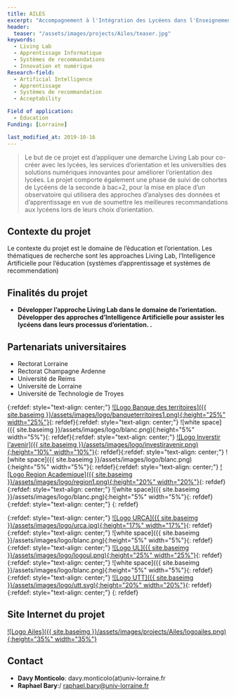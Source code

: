 ```yaml
---
title: AILES
excerpt: "Accompagnement à l'Intégration des Lycéens dans l'Enseignement Supérieur"
header:
  teaser: "/assets/images/projects/Ailes/teaser.jpg"  
keywords:
  - Living Lab
  - Apprentissage Informatique
  - Systèmes de recommandations
  - Innovation et numérique
Research-field:
  - Artificial Intelligence
  - Apprentissage
  - Systèmes de recommandation
  - Acceptability

Field of application:
  - Education     
Funding: [Lorraine] 

last_modified_at: 2019-10-16  
---
```


> Le but de ce projet est d’appliquer une demarche Living Lab pour co-créer avec les lycées, les services d’orientation et les universities des solutions numériques innovantes pour améliorer l’orientation des lycées. Le projet comporte également une phase de suivi de cohortes de Lycéens de la seconde à bac+2, pour la mise en place d’un observatoire qui utilisera des approches d’analyses des données et d’apprentissage en vue de soumettre les meilleures recommandations aux lycéens lors de leurs choix d’orientation.



## Contexte du projet
Le contexte du projet est le domaine de l’éducation et l’orientation. Les thématiques de recherche sont les approaches Living Lab, l’Intelligence Artificielle pour l’éducation (systèmes d’apprentissage et systèmes de recommendation)

## Finalités du projet 

- **Développer l’approche Living Lab dans le domaine de l’orientation. Développer des approches  d’Intelligence Artificielle pour assister les lycéens dans leurs processus d’orientation. .**


## Partenariats universitaires

- Rectorat Lorraine
- Rectorat Champagne Ardenne
- Université de Reims
- Université de Lorraine
- Université de Technologie de Troyes


{:refdef: style="text-align: center;"}
<a href="http://banquedesterritoires.fr">![Logo Banque des territoires]({{ site.baseimg }}/assets/images/logo/banqueterritoires1.png){:height="25%" width="25%"}</a>{: refdef}{:refdef: style="text-align: center;"}
![white space]({{ site.baseimg }}/assets/images/logo/blanc.png){:height="5%" width="5%"}{: refdef}{:refdef: style="text-align: center;"}
<a href="https://www.gouvernement.fr/un-programme-pour-investir-l-avenir">![Logo Inverstir l'avenir]({{ site.baseimg }}/assets/images/logo/investiravenir.png){:height="10%" width="10%"}</a>{: refdef}{:refdef: style="text-align: center;"}
![white space]({{ site.baseimg }}/assets/images/logo/blanc.png){:height="5%" width="5%"}{: refdef}{:refdef: style="text-align: center;"}
<a href="http://www.ac-reims.fr/cid105679/region-academique-grand-est.html">![Logo Region Academique]({{ site.baseimg }}/assets/images/logo/region1.png){:height="20%" width="20%"}</a>{: refdef}{:refdef: style="text-align: center;"}
![white space]({{ site.baseimg }}/assets/images/logo/blanc.png){:height="5%" width="5%"}{: refdef}{:refdef: style="text-align: center;"}
{: refdef}  


{:refdef: style="text-align: center;"}
<a href="https://www.univ-reims.fr">![Logo URCA]({{ site.baseimg }}/assets/images/logo/urca.jpg){:height="17%" width="17%"}</a>{: refdef}{:refdef: style="text-align: center;"}
![white space]({{ site.baseimg }}/assets/images/logo/blanc.png){:height="5%" width="5%"}{: refdef}{:refdef: style="text-align: center;"}
<a href="http://www.univ-lorraine.fr">![Logo UL]({{ site.baseimg }}/assets/images/logo/logoul.png){:height="25%" width="25%"}</a>{: refdef}{:refdef: style="text-align: center;"}
![white space]({{ site.baseimg }}/assets/images/logo/blanc.png){:height="5%" width="5%"}{: refdef}{:refdef: style="text-align: center;"}
<a href="https://www.utt.fr">![Logo UTT]({{ site.baseimg }}/assets/images/logo/utt.svg){:height="20%" width="20%"}</a>{: refdef}{:refdef: style="text-align: center;"}
{: refdef} 

## Site Internet du projet

<a href="https://www.projetailes.com">![Logo Ailes]({{ site.baseimg }}/assets/images/projects/Ailes/logoailes.png){:height="35%" width="35%"}</a>


## Contact

* **Davy Monticolo**: davy.monticolo(at)univ-lorraine.fr
*  **Raphael Bary**:/ raphael.bary@univ-lorraine.fr
